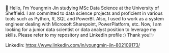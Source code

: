 👋 Hello, I’m Youngmin Jin studying MSc Data Science at the University of Sheffield.
I am committed to data science projects and proficient in various tools such as Python, R, SQL and PowerBI. 
Also, I used to work as a system engineer dealing with Microsoft Sharepoint, PowerPlatform, etc. 
Now, I am looking for a junior data scientist or data analyst position to leverage my skills. 
Please refer to my repository and LinkedIn profile :) Thank you!✨

LinkedIn: https://www.linkedin.com/in/youngmin-jin-802109173/
